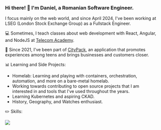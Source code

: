 ### Hi there! 👋 I'm Daniel, a Romanian Software Engineer.

I focus mainly on the web world, and since April 2024, I've been working at LSEG (London Stock Exchange Group) as a Fullstack Engineer.

💻 Sometimes, I teach classes about web development with React, Angular, and NodeJS at [Telecom Academy](https://www.telacad.ro/).

📲 Since 2021, I've been part of [CityPack](https://www.citypackapp.com/), an application that promotes experiences among teens and brings businesses and customers closer.

📊 Learning and Side Projects:
- Homelab: Learning and playing with containers, orchestration, automation, and more on a bare-metal homelab.
- Working towards contributing to open source projects that I am interested in and tools that I've used throughout the years.
- Learning Kubernetes and aspiring CKAD.
- History, Geography, and Watches enthusiast.

✏️ Skills:

[![](https://skillicons.dev/icons?i=js,ts,html,css,sass,angular,reactivex,redis,redux,react,vue,elasticsearch,firebase,flutter,wasm,docker,kubernetes,dart,aws,bootstrap,github,gitlab,java,jest,mongodb,mysql,nestjs,nginx,nodejs,postgres,postman,prisma,rabbitmq,vscode,kafka)](https://skillicons.dev)
